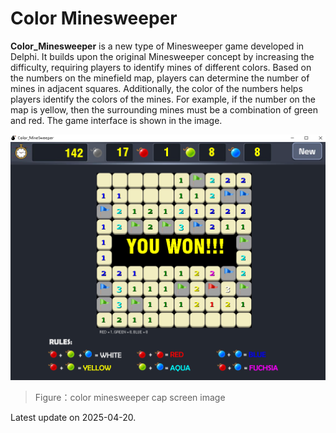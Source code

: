 # Color Minesweeper

**Color\_Minesweeper** is a new type of Minesweeper game developed in Delphi. It builds upon the original Minesweeper concept by increasing the difficulty, requiring players to identify mines of different colors. Based on the numbers on the minefield map, players can determine the number of mines in adjacent squares. Additionally, the color of the numbers helps players identify the colors of the mines. For example, if the number on the map is yellow, then the surrounding mines must be a combination of green and red. The game interface is shown in the image.

![]( https://github.com/dinochen1983/Color_Minesweeper/blob/main/images/cap_image.png )

> Figure：color minesweeper cap screen image

Latest update on 2025-04-20.
